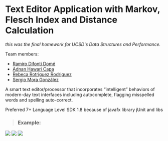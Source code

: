 # Text Editor Application with Markov, Flesch Index and Distance Calculation
_this was the final homework for UCSD's Data Structures and Performance._

Team members:
- [Ramiro Difonti Domé](mailto:alu0101425030@ull.edu.es)
- [Adnan Hawari Capa](mailto:alu0100417012@ull.edu.es)
- [Rebeca Rotriguez Rodriguez](mailto:alu0101394763@ull.edu.es)
- [Sergio Mora González](mailto:alu0100918205@ull.edu.es)

A smart text editor/processor that incorporates “intelligent” behaviors of modern-day text interfaces including autocomplete, flagging misspelled words and spelling auto-correct.

Preferred
7+ Language Level
SDK 1.8 because of javafx library
jUnit
and libs

> ### **Example:**

 <a><img src="https://i.imgur.com/f3y9ACN.png"/></a> 
 <a><img src="https://i.imgur.com/O7FJSxq.png"/></a> 
 <a><img src="https://i.imgur.com/KEkcdX6.png"/></a> 
